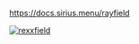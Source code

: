 https://docs.sirius.menu/rayfield

[![rexxfield](https://user-images.githubusercontent.com/77512805/197843157-3485a6e4-7b18-4372-8277-f3a2e7bd0317.png)](https://rexxfields.vercel.app)
